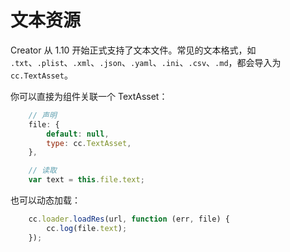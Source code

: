 # 文本资源

Creator 从 1.10 开始正式支持了文本文件。常见的文本格式，如 `.txt`、`.plist`、`.xml`、`.json`、`.yaml`、`.ini`、`.csv`、`.md`，都会导入为 `cc.TextAsset`。

你可以直接为组件关联一个 TextAsset：

```js
    // 声明
    file: {
        default: null,
        type: cc.TextAsset,
    },

    // 读取
    var text = this.file.text;
```

也可以动态加载：

```js
    cc.loader.loadRes(url, function (err, file) {
        cc.log(file.text);
    });
```

